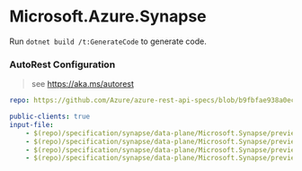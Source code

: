 # Microsoft.Azure.Synapse

Run `dotnet build /t:GenerateCode` to generate code.

### AutoRest Configuration
> see https://aka.ms/autorest

```yaml
repo: https://github.com/Azure/azure-rest-api-specs/blob/b9fbfae938a0ec0e8a696b450a917b47bea1f2e3
```

``` yaml
public-clients: true
input-file:
    - $(repo)/specification/synapse/data-plane/Microsoft.Synapse/preview/2020-08-01-preview/roleAssignments.json
    - $(repo)/specification/synapse/data-plane/Microsoft.Synapse/preview/2020-02-01-preview/roles.json
    - $(repo)/specification/synapse/data-plane/Microsoft.Synapse/preview/2020-02-01-preview/roleDefinitions.json
    - $(repo)/specification/synapse/data-plane/Microsoft.Synapse/preview/2020-02-01-preview/checkAccessSynapseRbac.json
```
